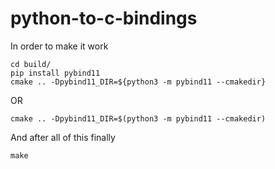 # python-to-c-bindings
In order to make it work
```console
cd build/
pip install pybind11
cmake .. -Dpybind11_DIR=${python3 -m pybind11 --cmakedir}
```
OR
```console
cmake .. -Dpybind11_DIR=$(python3 -m pybind11 --cmakedir)
```
And after all of this finally
```console
make
```
